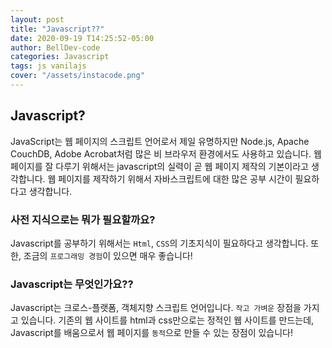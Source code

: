 ```yaml
---
layout: post
title: "Javascript??"
date: 2020-09-19 T14:25:52-05:00
author: BellDev-code
categories: Javascript
tags: js vanilajs
cover: "/assets/instacode.png"
---
```


## Javascript?

JavaScript는 웹 페이지의 스크립트 언어로서 제일 유명하지만 Node.js, Apache CouchDB, Adobe Acrobat처럼 많은 비 브라우저 환경에서도 사용하고 있습니다. 웹 페이지를 잘 다루기 위해서는 javascript의 실력이 곧 웹 페이지 제작의 기본이라고 생각합니다. 웹 페이지를 제작하기 위해서 자바스크립트에 대한 많은 공부 시간이 필요하다고 생각합니다.

### 사전 지식으로는 뭐가 필요할까요?

Javascript를 공부하기 위해서는 `Html`, `CSS`의 기초지식이 필요하다고 생각합니다.
또한, 조금의 `프로그래밍 경험`이 있으면 매우 좋습니다!

### Javascript는 무엇인가요??

Javascript는 크로스-플랫폼, 객체지향 스크립트 언어입니다. `작고 가벼운` 장점을 가지고 있습니다.
기존의 웹 사이트를 html과 css만으로는 정적인 웹 사이트를 만드는데, Javascript를 배움으로서 웹
페이지를 `동적`으로 만들 수 있는 장점이 있습니다!

<!-- ### Cover Images

To add a cover image to your post, set the "cover" property in the front matter with the relative URL of the image (i.e. <code>cover: "/assets/cover_image.jpg"</code>).

### Code Snippets

You can use [highlight.js][highlight] to add syntax highlight code snippets:

Use the [Liquid][liquid] `{% raw %}{% highlight <language> %}{% endraw %}` tag to add syntax highlighting to code snippets.

For instance, this template...
{% highlight html %}
{% raw %}{% highlight javascript %}
function demo(string, times) {
 for (var i = 0; i < times; i++) {
 console.log(string);
 }
}
demo("hello, world!", 10);
{% endhighlight %}{% endraw %}
{% endhighlight %}

...will come out looking like this:

{% highlight javascript %}
function demo(string, times) {
for (var i = 0; i < times; i++) {
console.log(string);
}
}
demo("hello, world!", 10);
{% endhighlight %}

Syntax highlighting is done using [highlight.js][highlight]. You can change the active theme in [head.html](https://github.com/bencentra/centrarium/blob/2dcd73d09e104c3798202b0e14c1db9fa6e77bc7/_includes/head.html#L15).

### Images

Lightbox has been enabled for images. To create the link that'll launch the lightbox, add <code>data-lightbox</code> and <code>data-title</code> attributes to an <code>&lt;a&gt;</code> tag around your <code>&lt;img&gt;</code> tag. The result is:

<a href="//bencentra.com/assets/images/falcon9_large.jpg" data-lightbox="falcon9-large" data-title="Check out the Falcon 9 from SpaceX">
  <img src="//bencentra.com/assets/images/falcon9_small.jpg" title="Check out the Falcon 9 from SpaceX">
</a>

For more information, check out the [Lightbox][lightbox] website.

Check out the [Jekyll docs][jekyll] for more info on how to get the most out of Jekyll. File all bugs/feature requests at [Jekyll’s GitHub repo][jekyll-gh]. If you have questions, you can ask them on [Jekyll’s dedicated Help repository][jekyll-help]. -->

[jekyll]: http://jekyllrb.com
[jekyll-gh]: https://github.com/jekyll/jekyll
[jekyll-help]: https://github.com/jekyll/jekyll-help
[highlight]: https://highlightjs.org/
[lightbox]: http://lokeshdhakar.com/projects/lightbox2/
[jekyll-archive]: https://github.com/jekyll/jekyll-archives
[liquid]: https://github.com/Shopify/liquid/wiki/Liquid-for-Designers
